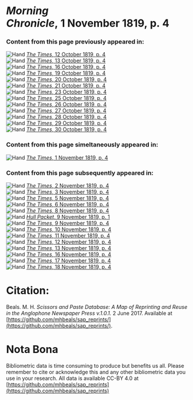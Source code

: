 # *Morning Chronicle*, 1 November 1819, p. 4  
  
### Content from this page previously appeared in:  
![Hand](http://scissorsandpaste.net/wp-content/uploads/2017/06/smallhandpointer.png) [*The Times*, 12 October 1819, p. 4](https://mhbeals.github.io/sap_html/The-Times/The-Times-12-October-1819-p-4)  
![Hand](http://scissorsandpaste.net/wp-content/uploads/2017/06/smallhandpointer.png) [*The Times*, 13 October 1819, p. 4](https://mhbeals.github.io/sap_html/The-Times/The-Times-13-October-1819-p-4)  
![Hand](http://scissorsandpaste.net/wp-content/uploads/2017/06/smallhandpointer.png) [*The Times*, 16 October 1819, p. 4](https://mhbeals.github.io/sap_html/The-Times/The-Times-16-October-1819-p-4)  
![Hand](http://scissorsandpaste.net/wp-content/uploads/2017/06/smallhandpointer.png) [*The Times*, 19 October 1819, p. 4](https://mhbeals.github.io/sap_html/The-Times/The-Times-19-October-1819-p-4)  
![Hand](http://scissorsandpaste.net/wp-content/uploads/2017/06/smallhandpointer.png) [*The Times*, 20 October 1819, p. 4](https://mhbeals.github.io/sap_html/The-Times/The-Times-20-October-1819-p-4)  
![Hand](http://scissorsandpaste.net/wp-content/uploads/2017/06/smallhandpointer.png) [*The Times*, 21 October 1819, p. 4](https://mhbeals.github.io/sap_html/The-Times/The-Times-21-October-1819-p-4)  
![Hand](http://scissorsandpaste.net/wp-content/uploads/2017/06/smallhandpointer.png) [*The Times*, 23 October 1819, p. 4](https://mhbeals.github.io/sap_html/The-Times/The-Times-23-October-1819-p-4)  
![Hand](http://scissorsandpaste.net/wp-content/uploads/2017/06/smallhandpointer.png) [*The Times*, 25 October 1819, p. 4](https://mhbeals.github.io/sap_html/The-Times/The-Times-25-October-1819-p-4)  
![Hand](http://scissorsandpaste.net/wp-content/uploads/2017/06/smallhandpointer.png) [*The Times*, 26 October 1819, p. 4](https://mhbeals.github.io/sap_html/The-Times/The-Times-26-October-1819-p-4)  
![Hand](http://scissorsandpaste.net/wp-content/uploads/2017/06/smallhandpointer.png) [*The Times*, 27 October 1819, p. 4](https://mhbeals.github.io/sap_html/The-Times/The-Times-27-October-1819-p-4)  
![Hand](http://scissorsandpaste.net/wp-content/uploads/2017/06/smallhandpointer.png) [*The Times*, 28 October 1819, p. 4](https://mhbeals.github.io/sap_html/The-Times/The-Times-28-October-1819-p-4)  
![Hand](http://scissorsandpaste.net/wp-content/uploads/2017/06/smallhandpointer.png) [*The Times*, 29 October 1819, p. 4](https://mhbeals.github.io/sap_html/The-Times/The-Times-29-October-1819-p-4)  
![Hand](http://scissorsandpaste.net/wp-content/uploads/2017/06/smallhandpointer.png) [*The Times*, 30 October 1819, p. 4](https://mhbeals.github.io/sap_html/The-Times/The-Times-30-October-1819-p-4)  
  
### Content from this page simeltaneously appeared in:  
![Hand](http://scissorsandpaste.net/wp-content/uploads/2017/06/smallhandpointer.png) [*The Times*, 1 November 1819, p. 4](https://mhbeals.github.io/sap_html/The-Times/The-Times-1-November-1819-p-4)  
  
### Content from this page subsequently appeared in:  
![Hand](http://scissorsandpaste.net/wp-content/uploads/2017/06/smallhandpointer.png) [*The Times*, 2 November 1819, p. 4](https://mhbeals.github.io/sap_html/The-Times/The-Times-2-November-1819-p-4)  
![Hand](http://scissorsandpaste.net/wp-content/uploads/2017/06/smallhandpointer.png) [*The Times*, 3 November 1819, p. 4](https://mhbeals.github.io/sap_html/The-Times/The-Times-3-November-1819-p-4)  
![Hand](http://scissorsandpaste.net/wp-content/uploads/2017/06/smallhandpointer.png) [*The Times*, 5 November 1819, p. 4](https://mhbeals.github.io/sap_html/The-Times/The-Times-5-November-1819-p-4)  
![Hand](http://scissorsandpaste.net/wp-content/uploads/2017/06/smallhandpointer.png) [*The Times*, 6 November 1819, p. 4](https://mhbeals.github.io/sap_html/The-Times/The-Times-6-November-1819-p-4)  
![Hand](http://scissorsandpaste.net/wp-content/uploads/2017/06/smallhandpointer.png) [*The Times*, 8 November 1819, p. 4](https://mhbeals.github.io/sap_html/The-Times/The-Times-8-November-1819-p-4)  
![Hand](http://scissorsandpaste.net/wp-content/uploads/2017/06/smallhandpointer.png) [*Hull Packet*, 9 November 1819, p. 1](https://mhbeals.github.io/sap_html/Hull-Packet/Hull-Packet-9-November-1819-p-1)  
![Hand](http://scissorsandpaste.net/wp-content/uploads/2017/06/smallhandpointer.png) [*The Times*, 9 November 1819, p. 4](https://mhbeals.github.io/sap_html/The-Times/The-Times-9-November-1819-p-4)  
![Hand](http://scissorsandpaste.net/wp-content/uploads/2017/06/smallhandpointer.png) [*The Times*, 10 November 1819, p. 4](https://mhbeals.github.io/sap_html/The-Times/The-Times-10-November-1819-p-4)  
![Hand](http://scissorsandpaste.net/wp-content/uploads/2017/06/smallhandpointer.png) [*The Times*, 11 November 1819, p. 4](https://mhbeals.github.io/sap_html/The-Times/The-Times-11-November-1819-p-4)  
![Hand](http://scissorsandpaste.net/wp-content/uploads/2017/06/smallhandpointer.png) [*The Times*, 12 November 1819, p. 4](https://mhbeals.github.io/sap_html/The-Times/The-Times-12-November-1819-p-4)  
![Hand](http://scissorsandpaste.net/wp-content/uploads/2017/06/smallhandpointer.png) [*The Times*, 13 November 1819, p. 4](https://mhbeals.github.io/sap_html/The-Times/The-Times-13-November-1819-p-4)  
![Hand](http://scissorsandpaste.net/wp-content/uploads/2017/06/smallhandpointer.png) [*The Times*, 16 November 1819, p. 4](https://mhbeals.github.io/sap_html/The-Times/The-Times-16-November-1819-p-4)  
![Hand](http://scissorsandpaste.net/wp-content/uploads/2017/06/smallhandpointer.png) [*The Times*, 17 November 1819, p. 4](https://mhbeals.github.io/sap_html/The-Times/The-Times-17-November-1819-p-4)  
![Hand](http://scissorsandpaste.net/wp-content/uploads/2017/06/smallhandpointer.png) [*The Times*, 18 November 1819, p. 4](https://mhbeals.github.io/sap_html/The-Times/The-Times-18-November-1819-p-4)  


# Citation: 

Beals. M. H. *Scissors and Paste Database: A Map of Reprinting and Reuse in the Anglophone Newspaper Press v.1.0.1.* 2 June 2017. Available at [https://github.com/mhbeals/sap_reprints/](https://github.com/mhbeals/sap_reprints/). 

# Nota Bona

Bibliometric data is time consuming to produce but benefits us all. Please remember to cite or acknowledge this and any other bibliometric data you use in your research. All data is available CC-BY 4.0 at [https://github.com/mhbeals/sap_reprints](https://github.com/mhbeals/sap_reprints)